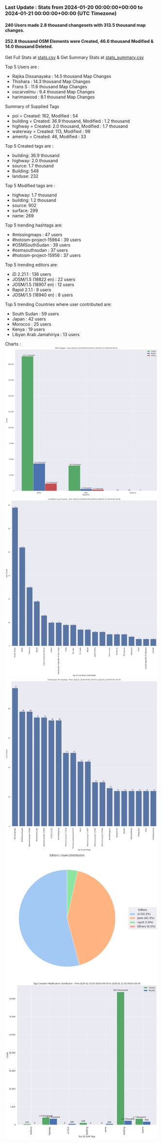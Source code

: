 ### Last Update : Stats from 2024-01-20 00:00:00+00:00 to 2024-01-21 00:00:00+00:00 (UTC Timezone)

#### 240 Users made 2.8 thousand changesets with 313.5 thousand map changes.
#### 252.8 thousand OSM Elements were Created, 46.6 thousand Modified & 14.0 thousand Deleted.
Get Full Stats at [stats.csv](/stats/hotosm/Daily/stats.csv)
 & Get Summary Stats at [stats_summary.csv](/stats/hotosm/Daily/stats_summary.csv)

Top 5 Users are : 
- Rajika Dissanayaka : 14.5 thousand Map Changes
- Thishara : 14.3 thousand Map Changes
- Frans S : 11.6 thousand Map Changes
- oscarvelmu : 9.4 thousand Map Changes
- harimawood : 8.1 thousand Map Changes

Summary of Supplied Tags
- poi = Created: 162, Modified : 54
- building = Created: 36.9 thousand, Modified : 1.2 thousand
- highway = Created: 2.0 thousand, Modified : 1.7 thousand
- waterway = Created: 113, Modified : 98
- amenity = Created: 46, Modified : 33


Top 5 Created tags are :
- building: 36.9 thousand
- highway: 2.0 thousand
- source: 1.7 thousand
- Building: 548
- landuse: 232


Top 5 Modified tags are :
- highway: 1.7 thousand
- building: 1.2 thousand
- source: 902
- surface: 299
- name: 269


Top 5 trending hashtags are:
- #missingmaps : 47 users
- #hotosm-project-15964 : 39 users
- #OSMSouthSudan : 39 users
- #osmsouthsudan : 37 users
- #hotosm-project-15956 : 37 users


Top 5 trending editors are:
- iD 2.21.1 : 136 users
- JOSM/1.5 (18822 en) : 22 users
- JOSM/1.5 (18907 en) : 12 users
- Rapid 2.1.1 : 9 users
- JOSM/1.5 (18940 en) : 8 users


Top 5 trending Countries where user contributed are:
- South Sudan : 59 users
- Japan : 42 users
- Morocco : 25 users
- Kenya : 19 users
- Libyan Arab Jamahiriya : 13 users


 Charts : 
![Alt text](./stats_osm_changes.png) 
![Alt text](./stats_users_per_country.png) 
![Alt text](./stats_users_per_hashtag.png) 
![Alt text](./stats_editors_pie_chart.png) 
![Alt text](./stats_tags.png) 
